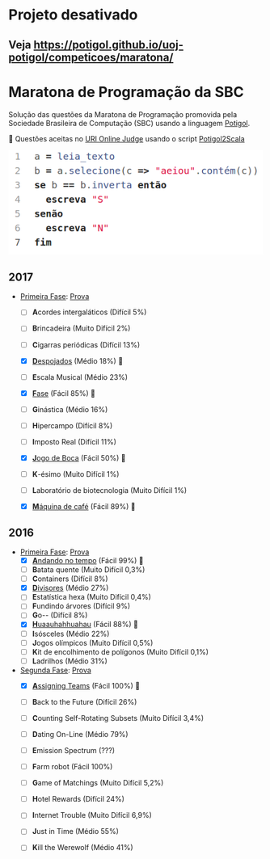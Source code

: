# Projeto desativado
## Veja https://potigol.github.io/uoj-potigol/competicoes/maratona/

# Maratona de Programação da SBC

Solução das questões da Maratona de Programação promovida pela Sociedade Brasileira de Computação (SBC)
usando a linguagem [Potigol](http://potigol.github.io).

:balloon: Questões aceitas no [URI Online Judge](https://www.urionlinejudge.com.br) usando o script [Potigol2Scala](https://potigol.github.io/potigol2scala/)

![Questão 1](2016h.png)

## 2017
 - [Primeira Fase](http://maratona.ime.usp.br/vagas17.html): [Prova](http://maratona.ime.usp.br/prim-fase17/maratona.pdf)
   - [ ] **A**cordes intergaláticos (Difícil 5%)
   - [ ] **B**rincadeira (Muito Difícil 2%)
   - [ ] **C**igarras periódicas (Difícil 13%)
   - [X] [**D**espojados](2017/fase1/D.poti) (Médio 18%) :balloon:
   - [ ] **E**scala Musical (Médio 23%)
   - [X] [**F**ase](2017/fase1/F.poti) (Fácil 85%) :balloon:
   - [ ] **G**inástica (Médio 16%)
   - [ ] **H**ipercampo (Difícil 8%)
   - [ ] **I**mposto Real (Difícil 11%)
   - [X] [**J**ogo de Boca](2017/fase1/J.poti) (Fácil 50%) :balloon:
   - [ ] **K**-ésimo (Muito Difícil 1%)
   - [ ] **L**aboratório de biotecnologia (Muito Difícil 1%)
   - [X] [**M**áquina de café](2017/fase1/M.poti) (Fácil 89%) :balloon:


## 2016
 - [Primeira Fase](http://maratona.ime.usp.br/vagas16.html): [Prova](http://maratona.ime.usp.br/prim-fase16/maratona.pdf)
   - [X] [**A**ndando no tempo](2016/fase1/A.poti) (Fácil 99%) :balloon:
   - [ ] **B**atata quente (Muito Difícil 0,3%)
   - [ ] **C**ontainers (Difícil 8%)
   - [X] [**D**ivisores](2016/fase1/D.poti) (Médio 27%)
   - [ ] **E**statística hexa (Muito Difícil 0,4%)
   - [ ] **F**undindo árvores (Difícil 9%)
   - [ ] **G**o-- (Difícil 8%)
   - [X] [**H**uaauhahhuahau](2016/fase1/H.poti) (Fácil 88%) :balloon:
   - [ ] **I**sósceles (Médio 22%)
   - [ ] **J**ogos olímpicos (Muito Difícil 0,5%)
   - [ ] **K**it de encolhimento de polígonos (Muito Difícil 0,1%)
   - [ ] **L**adrilhos (Médio 31%)

 - [Segunda Fase](http://maratona.ime.usp.br/vagas16.html): [Prova](http://maratona.ime.usp.br/prim-fase16/maratona.pdf)
   - [X] [**A**ssigning Teams](2016/fase2/A.poti) (Fácil 100%) :balloon:
   - [ ] **B**ack to the Future (Difícil 26%)
   - [ ] **C**ounting Self-Rotating Subsets (Muito Difícil 3,4%)
   - [ ] **D**ating On-Line (Médio 79%)
   - [ ] **E**mission Spectrum (???)
   - [ ] **F**arm robot (Fácil 100%)
   - [ ] **G**ame of Matchings (Muito Difícil 5,2%)
   - [ ] **H**otel Rewards (Difícil 24%)
   - [ ] **I**nternet Trouble (Muito Difícil 6,9%)
   - [ ] **J**ust in Time (Médio 55%)
   - [ ] **K**ill the Werewolf (Médio 41%)

